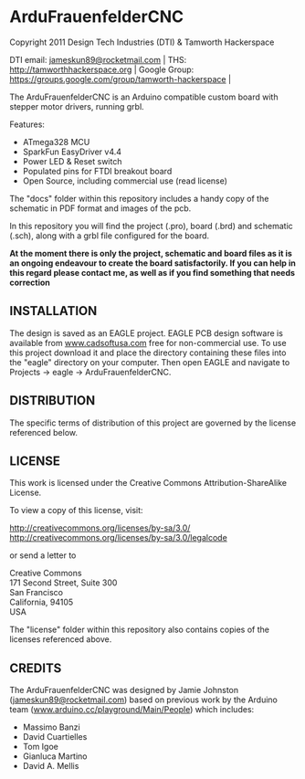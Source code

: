 ArduFrauenfelderCNC
=============================
Copyright 2011 Design Tech Industries (DTI)  & Tamworth Hackerspace

DTI email: <jameskun89@rocketmail.com> |
THS: <http://tamworthhackerspace.org> |
Google Group: <https://groups.google.com/group/tamworth-hackerspace> |

The ArduFrauenfelderCNC is an Arduino compatible custom board with 
stepper motor drivers, running grbl.

Features:

 * ATmega328 MCU
 * SparkFun EasyDriver v4.4
 * Power LED & Reset switch
 * Populated pins for FTDI breakout board
 * Open Source, including commercial use (read license)

The "docs" folder within this repository includes a handy copy of the
schematic in PDF format and images of the pcb.

In this repository you will find the project (.pro), board (.brd) and schematic (.sch), 
along with a grbl file configured for the board.

**At the moment there is only the project, schematic and board files as it is an ongoing 
endeavour to create the board satisfactorily. If you can help in this regard please 
contact me, as well as if you find something that needs correction**

INSTALLATION
------------
The design is saved as an EAGLE project. EAGLE PCB design software is
available from www.cadsoftusa.com free for non-commercial use. To use
this project download it and place the directory containing these files
into the "eagle" directory on your computer. Then open EAGLE and
navigate to Projects -> eagle -> ArduFrauenfelderCNC.

DISTRIBUTION
------------
The specific terms of distribution of this project are governed by the
license referenced below.


LICENSE
-------
This work is licensed under the Creative Commons Attribution-ShareAlike License.  

To view a copy of this license, visit:

  http://creativecommons.org/licenses/by-sa/3.0/  
  http://creativecommons.org/licenses/by-sa/3.0/legalcode

or send a letter to

  Creative Commons  
  171 Second Street, Suite 300  
  San Francisco  
  California, 94105  
  USA

The "license" folder within this repository also contains copies of the
licenses referenced above.


CREDITS
-------
The ArduFrauenfelderCNC was designed by Jamie Johnston (jameskun89@rocketmail.com) 
based on previous work by the Arduino team (www.arduino.cc/playground/Main/People) 
which includes:

 * Massimo Banzi
 * David Cuartielles
 * Tom Igoe
 * Gianluca Martino
 * David A. Mellis
